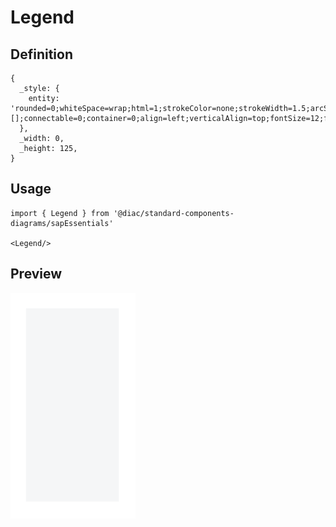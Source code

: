 # Legend

## Definition

```
{
  _style: { 
    entity: 'rounded=0;whiteSpace=wrap;html=1;strokeColor=none;strokeWidth=1.5;arcSize=16;fillColor=#F5F6F7;perimeterSpacing=0;imageHeight=24;absoluteArcSize=1;points=[];connectable=0;container=0;align=left;verticalAlign=top;fontSize=12;fontStyle=1;spacingTop=5;spacingLeft=8;',
  },
  _width: 0,
  _height: 125,
}
```

## Usage

```
import { Legend } from '@diac/standard-components-diagrams/sapEssentials'

<Legend/>
```

## Preview

<img src="./legend.png" width="200"/>
